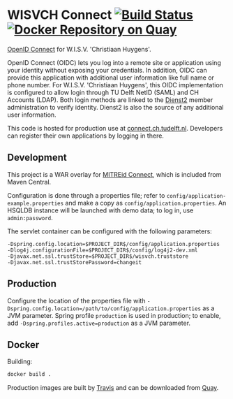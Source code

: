 # WISVCH Connect [![Build Status](https://travis-ci.org/WISVCH/connect.svg)][travis] [![Docker Repository on Quay](https://quay.io/repository/wisvch/connect/status "Docker Repository on Quay")][quay]

[OpenID Connect][oidc] for W.I.S.V. 'Christiaan Huygens'.

OpenID Connect (OIDC) lets you log into a remote site or application using your identity without exposing your
credentials. In addition, OIDC can provide this application with additional user information like full name or phone
number. For W.I.S.V. 'Christiaan Huygens', this OIDC implementation is configured to allow login through TU Delft NetID
(SAML) and CH Accounts (LDAP). Both login methods are linked to the [Dienst2][dienst2] member administration to verify
identity. Dienst2 is also the source of any additional user information.

This code is hosted for production use at [connect.ch.tudelft.nl][prod]. Developers can register their own applications
by logging in there.

## Development

This project is a WAR overlay for [MITREid Connect][upstream], which is included from Maven Central.

Configuration is done through a properties file; refer to `config/application-example.properties` and make a copy as
`config/application.properties`. An HSQLDB instance will be launched with demo data; to log in, use `admin:password`.

The servlet container can be configured with the following parameters:
```
-Dspring.config.location=$PROJECT_DIR$/config/application.properties
-Dlog4j.configurationFile=$PROJECT_DIR$/config/log4j2-dev.xml
-Djavax.net.ssl.trustStore=$PROJECT_DIR$/wisvch.truststore
-Djavax.net.ssl.trustStorePassword=changeit
```
## Production

Configure the location of the properties file with `-Dspring.config.location=/path/to/config/application.properties` as
a JVM parameter. Spring profile `production` is used in production; to enable, add `-Dspring.profiles.active=production`
as a JVM parameter.

## Docker

Building:
```bash
docker build .
```

Production images are built by [Travis][travis] and can be downloaded from [Quay][quay].

[quay]: https://quay.io/repository/wisvch/connect "Docker Repository on Quay"
[travis]: https://travis-ci.org/WISVCH/connect "Travis"
[oidc]: http://openid.net/connect/ "OpenID Connect"
[dienst2]: https://github.com/WISVCH/dienst2 "Dienst2"
[prod]: https://connect.ch.tudelft.nl/ "CH Connect"
[upstream]: https://github.com/mitreid-connect/OpenID-Connect-Java-Spring-Server "MitreID Connect"

